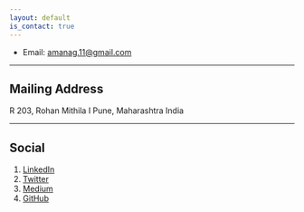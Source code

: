 ```yaml
---
layout: default
is_contact: true
---
```


* Email: [amanag.11@gmail.com](mailto:amanag.11@gmail.com)

---

## Mailing Address

R 203, Rohan Mithila I
Pune, Maharashtra
India

---

## Social

1. [LinkedIn](https://www.linkedin.com/in/aman-agarwal-743548137/)
2. [Twitter](https://twitter.com/TheAbecedarian_)
3. [Medium](https://medium.com/@amanag.11)
4. [GitHub](https://github.com/amanbasu)

<!--p align="center">
  <a href="https://twitter.com/aman_ag11">
    <img src="https://image.freepik.com/free-icon/twitter-logo_318-40209.jpg" width="40px" height="40px">
  </a>
  <a href="https://www.linkedin.com/in/aman-agarwal-7574014476/">
    <img src="https://cdn3.iconfinder.com/data/icons/free-social-icons/67/linkedin_circle_black-512.png" width="43px" height="43px">
  </a>
  <a href="https://github.com/amanbasu">
    <img src="https://ultimatepail.com/wp-content/uploads/2015/06/GitHub-Logo.png" width="40px" height="40px">
  </a>
</p-->
